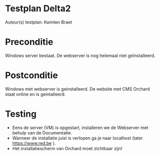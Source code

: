 # Testplan Delta2

Auteur(s) testplan: Kwinten Braet

# Preconditie
Windows server bestaat. De webserver is nog helemaal niet geïnstalleerd.

# Postconditie

Windows met webserver is geinstalleerd. De website met CMS Orchard staat online en is geintalleerd.

# Testing
 - Eens de server (VM) is opgestart, installeren we de Webserver met behulp van de Documentatie.
 - Wanneer de installatie juist is verlopen ga je naar localhost (later https://www.red.be ).
 - Het installatiescherm van Orchard moet zichtbaar zijn!

